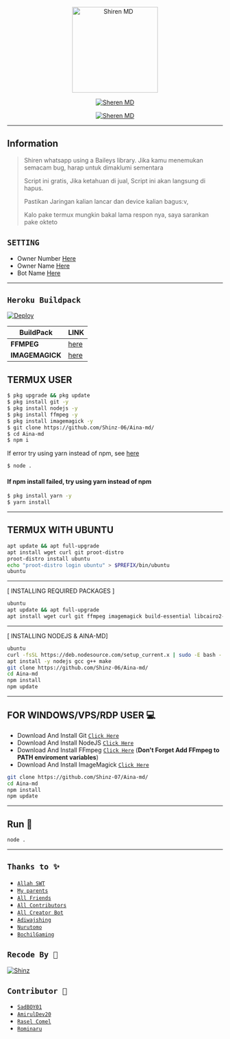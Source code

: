 <p align="center">
<img src="https://telegra.ph/file/022423edb9dbefcfc7a99.jpg" alt="Shiren MD" width="200"/>


</p>
<p align="center">
<a href="#"><img title="Sheren MD" src="https://img.shields.io/badge/Recode by-Shinz-red?colorA=%255ff0000&colorB=%23017e40&style=for-the-badge"></a>
</p>
<p align="center">
<a href="#"><img title="Sheren MD" src="https://img.shields.io/badge/Sheren-Md-red?colorA=#f3f1ed&colorB=%cdc4b3&style=for-the-badge"></a>
<p align="center">
</p>
<p align="center">

---

## Information
> Shiren whatsapp using a Baileys library.
> Jika kamu menemukan semacam bug, harap untuk dimaklumi sementara
>
> Script ini gratis, Jika ketahuan di jual, Script ini akan langsung di hapus.
>
> Pastikan Jaringan kalian lancar dan device kalian bagus:v, 
> 
> Kalo pake termux mungkin bakal lama respon nya, saya sarankan pake okteto
> 
>

## `SETTING`

- Owner Number [Here](https://github.com/kannachann/kannabot-md/blob/multi-device/config.js#L1)
- Owner Name [Here](https://github.com/kannachann/kannabot-md/blob/multi-device/config.js#L1)
- Bot Name [Here](https://github.com/kannachann/kannabot-md/blob/multi-device/config.js#L1)
---------

## ```Heroku Buildpack```
[![Deploy](https://www.herokucdn.com/deploy/button.svg)](https://heroku.com/deploy?template=https://github.com/Shinz-06/Aina-md)

| BuildPack | LINK |
|--------|--------|
| **FFMPEG** |[here](https://github.com/jonathanong/heroku-buildpack-ffmpeg-latest) |
| **IMAGEMAGICK** | [here](https://github.com/DuckyTeam/heroku-buildpack-imagemagick) |

## TERMUX USER
```bash
$ pkg upgrade && pkg update
$ pkg install git -y
$ pkg install nodejs -y
$ pkg install ffmpeg -y
$ pkg install imagemagick -y
$ git clone https://github.com/Shinz-06/Aina-md/
$ cd Aina-md
$ npm i 
```
If error try using yarn instead of npm, see [here](https://github.com/Shinz-06/Aina-md#if-npm-install-failed--try--using-yarn-instead-of-npm)
```bash
$ node .
```

#### If npm install failed, try using yarn instead of npm
```bash
$ pkg install yarn -y
$ yarn install
```
---------

## TERMUX WITH UBUNTU

```bash
apt update && apt full-upgrade
apt install wget curl git proot-distro
proot-distro install ubuntu
echo "proot-distro login ubuntu" > $PREFIX/bin/ubuntu
ubuntu
```
---------

[ INSTALLING REQUIRED PACKAGES ]

```bash
ubuntu
apt update && apt full-upgrade
apt install wget curl git ffmpeg imagemagick build-essential libcairo2-dev libpango1.0-dev libjpeg-dev libgif-dev librsvg2-dev dbus-x11 ffmpeg2theora ffmpegfs ffmpegthumbnailer ffmpegthumbnailer-dbg ffmpegthumbs libavcodec-dev libavcodec-extra libavcodec-extra58 libavdevice-dev libavdevice58 libavfilter-dev libavfilter-extra libavfilter-extra7 libavformat-dev libavformat58 libavifile-0.7-bin libavifile-0.7-common libavifile-0.7c2 libavresample-dev libavresample4 libavutil-dev libavutil56 libpostproc-dev libpostproc55 graphicsmagick graphicsmagick-dbg graphicsmagick-imagemagick-compat graphicsmagick-libmagick-dev-compat groff imagemagick-6.q16hdri imagemagick-common libchart-gnuplot-perl libgraphics-magick-perl libgraphicsmagick++-q16-12 libgraphicsmagick++1-dev
```

---------

[ INSTALLING NODEJS & AINA-MD]

```bash
ubuntu
curl -fsSL https://deb.nodesource.com/setup_current.x | sudo -E bash -
apt install -y nodejs gcc g++ make
git clone https://github.com/Shinz-06/Aina-md/
cd Aina-md
npm install
npm update
```

---------

## FOR WINDOWS/VPS/RDP USER 💻

* Download And Install Git [`Click Here`](https://git-scm.com/downloads)
* Download And Install NodeJS [`Click Here`](https://nodejs.org/en/download)
* Download And Install FFmpeg [`Click Here`](https://ffmpeg.org/download.html) (**Don't Forget Add FFmpeg to PATH enviroment variables**)
* Download And Install ImageMagick [`Click Here`](https://imagemagick.org/script/download.php)

```bash
git clone https://github.com/Shinz-07/Aina-md/
cd Aina-md
npm install
npm update
```

---------

## Run 🏃

```bash
node .
```

---------

## ```Thanks to ✨```
* [`Allah SWT`](https://github.com/Shinz-06)
* [`My parents`](https://github.com/Shinz-06)
* [`All Friends`](https://github.com/Shinz-06)
* [`All Contributors`](https://github.com/Shinz-06)
* [`All Creator Bot`](https://github.com/Shinz-06)
* [`Adiwajshing`](https://github.com/adiwajshing/Baileys)
* [`Nurutomo`](https://github.com/nurutomo)
* [`BochilGaming`](https://github.com/bochilgaming)

## ```Recode By 🐾```
[![Shinz](https://github.com/Shinz-06.png?size=80)](https://github.com/Shinz-06)

## ```Contributor 🔭```
* [`SadBOY01`](https://github.com/sadboy01)
* [`AmirulDev20`](https://github.com/amiruldev20)
* [`Rasel Comel`](https://github.com/raselcomel)
* [`Rominaru`](https://github.com/rominaru)
